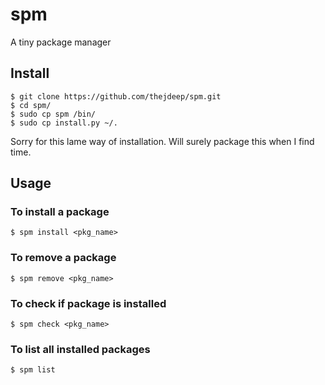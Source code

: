# spm
A tiny package manager

## Install
```
$ git clone https://github.com/thejdeep/spm.git
$ cd spm/
$ sudo cp spm /bin/
$ sudo cp install.py ~/.
```
Sorry for this lame way of installation. Will surely package this when I find time.

## Usage

### To install a package
```
$ spm install <pkg_name>
```
### To remove a package
```
$ spm remove <pkg_name>
```
### To check if package is installed
```
$ spm check <pkg_name>
```
### To list all installed packages
```
$ spm list
```

